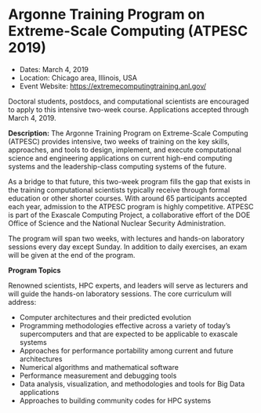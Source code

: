 # Argonne Training Program on Extreme-Scale Computing (ATPESC 2019)

- Dates: March 4, 2019
- Location: Chicago area, Illinois, USA
- Event Website: https://extremecomputingtraining.anl.gov/

Doctoral students, postdocs, and computational scientists are encouraged to apply to this intensive two-week course.
Applications accepted through March 4, 2019.

**Description:** The Argonne Training Program on Extreme-Scale Computing (ATPESC) provides intensive, two weeks of training on the key skills, approaches, and tools to design, implement, and execute computational science and engineering applications on current high-end computing systems and the leadership-class computing systems of the future.

As a bridge to that future, this two-week program fills the gap that exists in the training computational scientists typically receive through formal education or other shorter courses. With around 65 participants accepted each year, admission to the ATPESC program is highly competitive. ATPESC is part of the Exascale Computing Project, a collaborative effort of the DOE Office of Science and the National Nuclear Security Administration.

The program will span two weeks, with lectures and hands-on laboratory sessions every day except Sunday. In addition to daily exercises, an exam will be given at the end of the program.

**Program Topics**

Renowned scientists, HPC experts, and leaders will serve as lecturers and will guide the hands-on laboratory sessions. The core curriculum will address:

* Computer architectures and their predicted evolution
* Programming methodologies effective across a variety of today’s supercomputers and that are expected to be applicable to exascale systems
* Approaches for performance portability among current and future architectures
* Numerical algorithms and mathematical software
* Performance measurement and debugging tools
* Data analysis, visualization, and methodologies and tools for Big Data applications
* Approaches to building community codes for HPC systems

<!---
Publish: yes
Categories: skills, performance 
Topics: training, High-performance computing (HPC), Performance at Leadership Computing Facilities
Tags: fellowship
Level: 2
Prerequisites: none
Aggregate: none
--->
